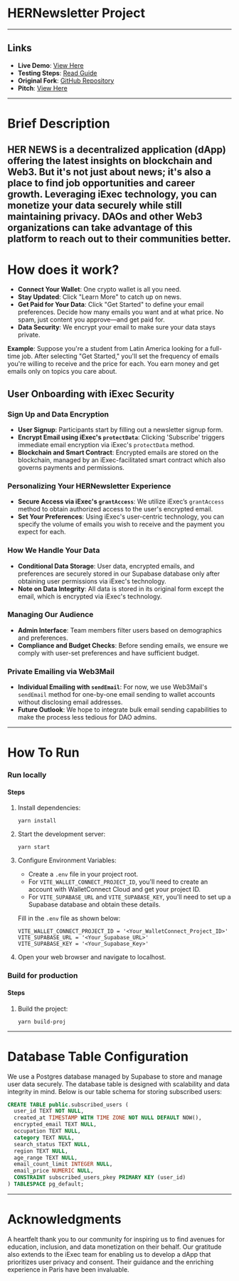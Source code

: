 # HERNewsletter Project
---
## Links
- **Live Demo**: [View Here](https://venerable-puppy-122125.netlify.app/)
- **Testing Steps**: [Read Guide](https://scribehow.com/shared/Step-by-Step_Guide_How_to_Sign_Up_for_HERNewsletter_DEMO__DmQvRSpeTNWTij9p2-T_5g)
- **Original Fork**: [GitHub Repository](https://github.com/yedidromero/HERnewsletter)
- **Pitch**: [View Here](https://github.com/yedidromero/HERnewsletter/blob/main/Final.mp4)
---
# Brief Description

HER NEWS is a decentralized application (dApp) offering the latest insights on blockchain and Web3. But it's not just about news; it's also a place to find job opportunities and career growth. Leveraging iExec technology, you can monetize your data securely while still maintaining privacy. DAOs and other Web3 organizations can take advantage of this platform to reach out to their communities better.
---
# How does it work?

- **Connect Your Wallet**: One crypto wallet is all you need.
- **Stay Updated**: Click "Learn More" to catch up on news.
- **Get Paid for Your Data**: Click "Get Started" to define your email preferences. Decide how many emails you want and at what price. No spam, just content you approve—and get paid for.
- **Data Security**: We encrypt your email to make sure your data stays private.

**Example**: Suppose you're a student from Latin America looking for a full-time job. After selecting "Get Started," you'll set the frequency of emails you're willing to receive and the price for each. You earn money and get emails only on topics you care about.

## User Onboarding with iExec Security

### Sign Up and Data Encryption
- **User Signup**: Participants start by filling out a newsletter signup form.
- **Encrypt Email using iExec's `protectData`**: Clicking 'Subscribe' triggers immediate email encryption via iExec's `protectData` method.
- **Blockchain and Smart Contract**: Encrypted emails are stored on the blockchain, managed by an iExec-facilitated smart contract which also governs payments and permissions.

### Personalizing Your HERNewsletter Experience

- **Secure Access via iExec's `grantAccess`**: We utilize iExec’s `grantAccess` method to obtain authorized access to the user's encrypted email.
- **Set Your Preferences**: Using iExec's user-centric technology, you can specify the volume of emails you wish to receive and the payment you expect for each.

### How We Handle Your Data

- **Conditional Data Storage**: User data, encrypted emails, and preferences are securely stored in our Supabase database only after obtaining user permissions via iExec's technology.
- **Note on Data Integrity**: All data is stored in its original form except the email, which is encrypted via iExec's technology.

### Managing Our Audience

- **Admin Interface**: Team members filter users based on demographics and preferences.
- **Compliance and Budget Checks**: Before sending emails, we ensure we comply with user-set preferences and have sufficient budget.

### Private Emailing via Web3Mail

- **Individual Emailing with `sendEmail`**: For now, we use Web3Mail's `sendEmail` method for one-by-one email sending to wallet accounts without disclosing email addresses.
- **Future Outlook**: We hope to integrate bulk email sending capabilities to make the process less tedious for DAO admins.

---

# How To Run

### Run locally
#### Steps
1. Install dependencies:
    ```
    yarn install
    ```
2. Start the development server:
    ```
    yarn start
    ```
3. Configure Environment Variables:
    - Create a `.env` file in your project root.
    - For `VITE_WALLET_CONNECT_PROJECT_ID`, you'll need to create an account with WalletConnect Cloud and get your project ID.
    - For `VITE_SUPABASE_URL` and `VITE_SUPABASE_KEY`, you'll need to set up a Supabase database and obtain these details.
    
    Fill in the `.env` file as shown below:
    ```env
    VITE_WALLET_CONNECT_PROJECT_ID = '<Your_WalletConnect_Project_ID>'
    VITE_SUPABASE_URL = '<Your_Supabase_URL>'
    VITE_SUPABASE_KEY = '<Your_Supabase_Key>'
    ```
4. Open your web browser and navigate to localhost.

### Build for production

#### Steps
1. Build the project:
    ```
    yarn build-proj
    ```
--- 

# Database Table Configuration

We use a Postgres database managed by Supabase to store and manage user data securely. The database table is designed with scalability and data integrity in mind. Below is our table schema for storing subscribed users:

```sql
CREATE TABLE public.subscribed_users (
  user_id TEXT NOT NULL,
  created_at TIMESTAMP WITH TIME ZONE NOT NULL DEFAULT NOW(),
  encrypted_email TEXT NULL,
  occupation TEXT NULL,
  category TEXT NULL,
  search_status TEXT NULL,
  region TEXT NULL,
  age_range TEXT NULL,
  email_count_limit INTEGER NULL,
  email_price NUMERIC NULL,
  CONSTRAINT subscribed_users_pkey PRIMARY KEY (user_id)
) TABLESPACE pg_default;
```

---
# Acknowledgments
A heartfelt thank you to our community for inspiring us to find avenues for education, inclusion, and data monetization on their behalf. Our gratitude also extends to the iExec team for enabling us to develop a dApp that prioritizes user privacy and consent. Their guidance and the enriching experience in Paris have been invaluable.
